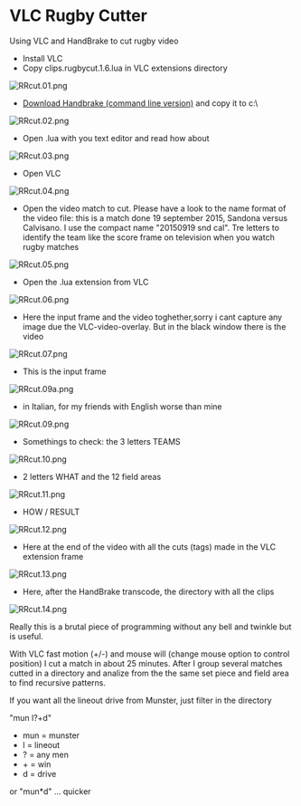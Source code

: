VLC Rugby Cutter
================
Using VLC and HandBrake to cut rugby video

- Install VLC
- Copy clips.rugbycut.1.6.lua in VLC extensions directory

![RRcut.01.png](/RRcut.01.png)

- [Download Handbrake (command line version)](https://handbrake.fr/downloads2.php "HandBrake") and copy it to c:\

![RRcut.02.png](/RRcut.02.png)

- Open .lua with you text editor and read how about

![RRcut.03.png](/RRcut.03.png)

- Open VLC

![RRcut.04.png](/RRcut.04.png)

- Open the video match to cut. Please have a look to the name format of the video file: this is a match done 19 september 2015, Sandona versus Calvisano. I use the compact name "20150919 snd cal". Tre letters to identify the team like the score frame on television when you watch rugby matches  

![RRcut.05.png](/RRcut.05.png)

- Open the .lua extension from VLC

![RRcut.06.png](/RRcut.06.png)

- Here the input frame and the video toghether,sorry  i cant capture any image due the VLC-video-overlay. But in the black window there is the video

![RRcut.07.png](/RRcut.07.png)

- This is the input frame

![RRcut.09a.png](/RRcut.09a.png)

- in Italian, for my friends with English worse than mine

![RRcut.09.png](/RRcut.09.png)

- Somethings to check: the 3 letters TEAMS

![RRcut.10.png](/RRcut.10.png)

- 2 letters WHAT and the 12 field areas

![RRcut.11.png](/RRcut.11.png)

- HOW / RESULT

![RRcut.12.png](/RRcut.12.png)

- Here at the end of the video with all the cuts (tags) made in the VLC extension frame
 
![RRcut.13.png](/RRcut.13.png)

- Here, after the HandBrake transcode, the directory with all the clips

![RRcut.14.png](/RRcut.14.png)


Really this is a brutal piece of programming without any bell and twinkle but is useful. 

With VLC fast motion (+/-) and mouse will (change mouse option to control position) I cut a match in about 25 minutes. 
After I group several matches cutted in a directory and analize from the the same set piece and field area to find recursive patterns. 

If you want all the lineout drive from Munster, just filter in the directory  

"mun l?+d" 
- mun = munster
- l = lineout
- ? = any men 
- \+ = win
- d = drive

or "mun*d" ... quicker




